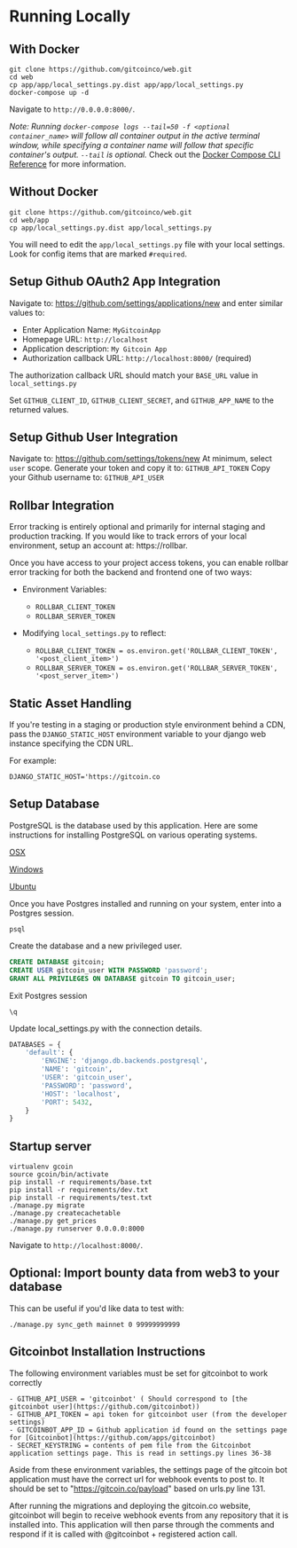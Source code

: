 # Running Locally


## With Docker

```shell
git clone https://github.com/gitcoinco/web.git
cd web
cp app/app/local_settings.py.dist app/app/local_settings.py
docker-compose up -d
```

Navigate to `http://0.0.0.0:8000/`.

*Note: Running `docker-compose logs --tail=50 -f <optional container_name>` will follow all container output in the active terminal window, while specifying a container name will follow that specific container's output. `--tail` is optional.*
Check out the [Docker Compose CLI Reference](https://docs.docker.com/compose/reference/) for more information.

## Without Docker

```shell
git clone https://github.com/gitcoinco/web.git
cd web/app
cp app/local_settings.py.dist app/local_settings.py
```

You will need to edit the `app/local_settings.py` file with your local settings. Look for config items that are marked `#required`.

## Setup Github OAuth2 App Integration

Navigate to: https://github.com/settings/applications/new and enter similar values to:

* Enter Application Name: `MyGitcoinApp`
* Homepage URL: `http://localhost`
* Application description: `My Gitcoin App`
* Authorization callback URL: `http://localhost:8000/` (required)

The authorization callback URL should match your `BASE_URL` value in `local_settings.py`

Set `GITHUB_CLIENT_ID`, `GITHUB_CLIENT_SECRET`, and `GITHUB_APP_NAME` to the returned values.

## Setup Github User Integration

Navigate to:  https://github.com/settings/tokens/new
At minimum, select `user` scope.
Generate your token and copy it to:  `GITHUB_API_TOKEN`
Copy your Github username to:  `GITHUB_API_USER`

## Rollbar Integration

Error tracking is entirely optional and primarily for internal staging and production tracking.
If you would like to track errors of your local environment, setup an account at: https://rollbar.

Once you have access to your project access tokens, you can enable rollbar error tracking for both the backend and frontend one of two ways:

* Environment Variables:
  * `ROLLBAR_CLIENT_TOKEN`
  * `ROLLBAR_SERVER_TOKEN`

* Modifying `local_settings.py` to reflect:
  * `ROLLBAR_CLIENT_TOKEN = os.environ.get('ROLLBAR_CLIENT_TOKEN', '<post_client_item>')`
  * `ROLLBAR_SERVER_TOKEN = os.environ.get('ROLLBAR_SERVER_TOKEN', '<post_server_item>')`

## Static Asset Handling

If you're testing in a staging or production style environment behind a CDN, pass the `DJANGO_STATIC_HOST` environment variable to your django web instance specifying the CDN URL.

For example:

`DJANGO_STATIC_HOST='https://gitcoin.co`

## Setup Database

PostgreSQL is the database used by this application. Here are some instructions for installing PostgreSQL on various operating systems.

[OSX](https://www.moncefbelyamani.com/how-to-install-postgresql-on-a-mac-with-homebrew-and-lunchy/)

[Windows](http://www.postgresqltutorial.com/install-postgresql/)

[Ubuntu](https://www.digitalocean.com/community/tutorials/how-to-install-and-use-postgresql-on-ubuntu-16-04)

Once you have Postgres installed and running on your system, enter into a Postgres session.
```
psql
```
Create the database and a new privileged user.
```sql
CREATE DATABASE gitcoin;
CREATE USER gitcoin_user WITH PASSWORD 'password';
GRANT ALL PRIVILEGES ON DATABASE gitcoin TO gitcoin_user;
```
Exit Postgres session
```
\q
```
Update local_settings.py with the connection details.

```python
DATABASES = {
    'default': {
        'ENGINE': 'django.db.backends.postgresql',
        'NAME': 'gitcoin',
        'USER': 'gitcoin_user',
        'PASSWORD': 'password',
        'HOST': 'localhost',
        'PORT': 5432,
    }
}
```


## Startup server


```
virtualenv gcoin
source gcoin/bin/activate
pip install -r requirements/base.txt
pip install -r requirements/dev.txt
pip install -r requirements/test.txt
./manage.py migrate
./manage.py createcachetable
./manage.py get_prices
./manage.py runserver 0.0.0.0:8000
```

Navigate to `http://localhost:8000/`.

## Optional: Import bounty data from web3 to your database

This can be useful if you'd like data to test with:

```
./manage.py sync_geth mainnet 0 99999999999
```

## Gitcoinbot Installation Instructions

The following environment variables must be set for gitcoinbot to work correctly

```
- GITHUB_API_USER = 'gitcoinbot' ( Should correspond to [the gitcoinbot user](https://github.com/gitcoinbot))
- GITHUB_API_TOKEN = api token for gitcoinbot user (from the developer settings)
- GITCOINBOT_APP_ID = Github application id found on the settings page for [Gitcoinbot](https://github.com/apps/gitcoinbot)
- SECRET_KEYSTRING = contents of pem file from the Gitcoinbot application settings page. This is read in settings.py lines 36-38
```

Aside from these environment variables, the settings page of the gitcoin bot application must have the correct url for webhook events to post to. It should be set to "https://gitcoin.co/payload" based on urls.py line 131.

After running the migrations and deploying the gitcoin.co website, gitcoinbot will begin to receive webhook events from any repository that it is installed into. This application will then parse through the comments and respond if it is called with @gitcoinbot + registered action call.


